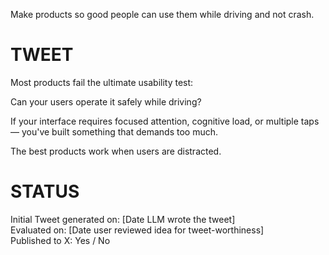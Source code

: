 Make products so good people can use them while driving and not crash.

# TWEET

Most products fail the ultimate usability test:

Can your users operate it safely while driving?

If your interface requires focused attention, cognitive load, or multiple taps — you've built something that demands too much.

The best products work when users are distracted.

# STATUS

Initial Tweet generated on: [Date LLM wrote the tweet]  
Evaluated on: [Date user reviewed idea for tweet-worthiness]  
Published to X: Yes / No
